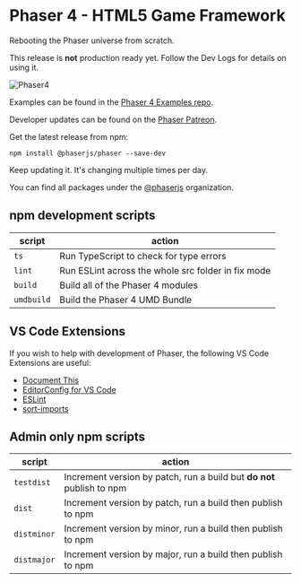 # Phaser 4 - HTML5 Game Framework

Rebooting the Phaser universe from scratch.

This release is **not** production ready yet. Follow the Dev Logs for details on using it.

![Phaser4](logo.png)

Examples can be found in the [Phaser 4 Examples repo](https://github.com/phaserjs/dev).

Developer updates can be found on the [Phaser Patreon](https://www.patreon.com/join/photonstorm).

Get the latest release from npm:

```
npm install @phaserjs/phaser --save-dev
```

Keep updating it. It's changing multiple times per day.

You can find all packages under the [@phaserjs](https://www.npmjs.com/settings/phaserjs/packages) organization.

## npm development scripts

| script | action |
| ------ | ------ |
| `ts` | Run TypeScript to check for type errors |
| `lint` | Run ESLint across the whole src folder in fix mode |
| `build` | Build all of the Phaser 4 modules |
| `umdbuild` | Build the Phaser 4 UMD Bundle |

## VS Code Extensions

If you wish to help with development of Phaser, the following VS Code Extensions are useful:

* [Document This](https://github.com/joelday/vscode-docthis)
* [EditorConfig for VS Code](https://github.com/editorconfig/editorconfig-vscode)
* [ESLint](https://github.com/Microsoft/vscode-eslint)
* [sort-imports](https://github.com/amatiasq/vsc-sort-imports)

## Admin only npm scripts

| script | action |
| ------ | ------ |
| `testdist` | Increment version by patch, run a build but **do not** publish to npm |
| `dist` | Increment version by patch, run a build then publish to npm |
| `distminor` | Increment version by minor, run a build then publish to npm |
| `distmajor` | Increment version by major, run a build then publish to npm |
